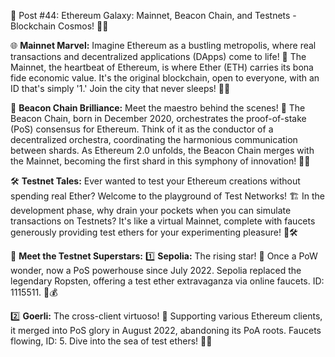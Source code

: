 🚀 Post #44: Ethereum Galaxy: Mainnet, Beacon Chain, and Testnets - Blockchain Cosmos! 🌌💡

🌐 **Mainnet Marvel:** Imagine Ethereum as a bustling metropolis, where real transactions and decentralized applications (DApps) come to life! 🌆 The Mainnet, the heartbeat of Ethereum, is where Ether (ETH) carries its bona fide economic value. It's the original blockchain, open to everyone, with an ID that's simply '1.' Join the city that never sleeps! 💫🌟

💎 **Beacon Chain Brilliance:** Meet the maestro behind the scenes! 🎻 The Beacon Chain, born in December 2020, orchestrates the proof-of-stake (PoS) consensus for Ethereum. Think of it as the conductor of a decentralized orchestra, coordinating the harmonious communication between shards. As Ethereum 2.0 unfolds, the Beacon Chain merges with the Mainnet, becoming the first shard in this symphony of innovation! 🎼✨

🛠️ **Testnet Tales:** Ever wanted to test your Ethereum creations without spending real Ether? Welcome to the playground of Test Networks! 🏗️ In the development phase, why drain your pockets when you can simulate transactions on Testnets? It's like a virtual Mainnet, complete with faucets generously providing test ethers for your experimenting pleasure! 🚀🛠️

🌈 **Meet the Testnet Superstars:**
1️⃣ **Sepolia:** The rising star! 🌟 Once a PoW wonder, now a PoS powerhouse since July 2022. Sepolia replaced the legendary Ropsten, offering a test ether extravaganza via online faucets. ID: 1115511. 🚰💰

2️⃣ **Goerli:** The cross-client virtuoso! 🎸 Supporting various Ethereum clients, it merged into PoS glory in August 2022, abandoning its PoA roots. Faucets flowing, ID: 5. Dive into the sea of test ethers! 🌊💦